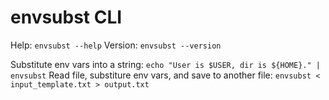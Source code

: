 # envsubst CLI

Help: `envsubst --help`
Version: `envsubst --version`

Substitute env vars into a string: `echo "User is $USER, dir is ${HOME}." | envsubst`
Read file, substiture env vars, and save to another file: `envsubst < input_template.txt > output.txt`
